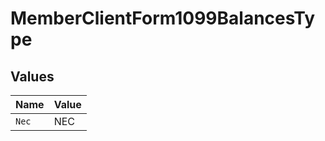 # MemberClientForm1099BalancesType


## Values

| Name  | Value |
| ----- | ----- |
| `Nec` | NEC   |
